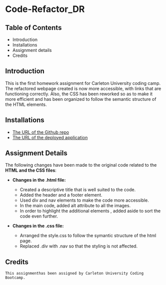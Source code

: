 # Code-Refactor_DR

## Table of Contents
* Introduction
* Installations
* Assignment details
* Credits

 ## Introduction 
 This is the first homework assignment for Carleton University coding camp. The refactored webpage  created is now more accessible, with links that are functioning correctly. Also, the CSS has been reworked so as to make it more efficient and has been organized to follow the semantic structure of the HTML elements.
 
 ## Installations
   * [The URL of the Github repo](https://github.com/Dipti2021/Code-Refactor_DR)
   * [The URL of the deployed application](https://dipti2021.github.io/Code-Refactor_DR/Develop/index.html)
 
 ## Assignment Details
 The following changes have been made to the original code related to the __HTML and the CSS files__:
 * __Changes in the .html file:__ 
    *  Created a descriptive title that is well suited to the code.
    *  Added the header  and a footer element.
    *  Used div and nav elements to make the code more accessible.
    *  In the main code, added alt attribute to all the images.
    *  In order to highlight the additional elements , added aside to sort the code even further.
    
  * __Changes in the .css file:__
    * Arranged the style.css to follow the symantic structure of the html page.
    * Replaced .div with .nav so that the styling is not affected.
    
    
   ## Credits
    This assignmenthas been assigned by Carleton University Coding Bootcamp.
   
     
 
 
 
